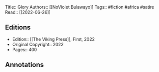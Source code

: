 Title:: Glory
Authors:: [[NoViolet Bulawayo]]
Tags:: #fiction #africa #satire 
Read:: [[2022-06-26]]

## Editions
- Edition:: [[The Viking Press]], First, 2022
- Original Copyright:: 2022
- Pages:: 400

## Annotations
